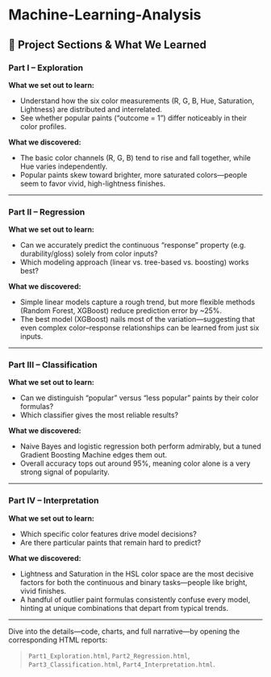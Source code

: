 # Machine-Learning-Analysis

## 📑 Project Sections & What We Learned

### Part I – Exploration  
**What we set out to learn:**  
- Understand how the six color measurements (R, G, B, Hue, Saturation, Lightness) are distributed and interrelated.  
- See whether popular paints (“outcome = 1”) differ noticeably in their color profiles.  

**What we discovered:**  
- The basic color channels (R, G, B) tend to rise and fall together, while Hue varies independently.  
- Popular paints skew toward brighter, more saturated colors—people seem to favor vivid, high-lightness finishes.

---

### Part II – Regression  
**What we set out to learn:**  
- Can we accurately predict the continuous “response” property (e.g. durability/gloss) solely from color inputs?  
- Which modeling approach (linear vs. tree-based vs. boosting) works best?  

**What we discovered:**  
- Simple linear models capture a rough trend, but more flexible methods (Random Forest, XGBoost) reduce prediction error by ~25%.  
- The best model (XGBoost) nails most of the variation—suggesting that even complex color–response relationships can be learned from just six inputs.

---

### Part III – Classification  
**What we set out to learn:**  
- Can we distinguish “popular” versus “less popular” paints by their color formulas?  
- Which classifier gives the most reliable results?  

**What we discovered:**  
- Naive Bayes and logistic regression both perform admirably, but a tuned Gradient Boosting Machine edges them out.  
- Overall accuracy tops out around 95%, meaning color alone is a very strong signal of popularity.

---

### Part IV – Interpretation  
**What we set out to learn:**  
- Which specific color features drive model decisions?  
- Are there particular paints that remain hard to predict?  

**What we discovered:**  
- Lightness and Saturation in the HSL color space are the most decisive factors for both the continuous and binary tasks—people like bright, vivid finishes.  
- A handful of outlier paint formulas consistently confuse every model, hinting at unique combinations that depart from typical trends.

---

Dive into the details—code, charts, and full narrative—by opening the corresponding HTML reports:  
> `Part1_Exploration.html`, `Part2_Regression.html`, `Part3_Classification.html`, `Part4_Interpretation.html`.  

